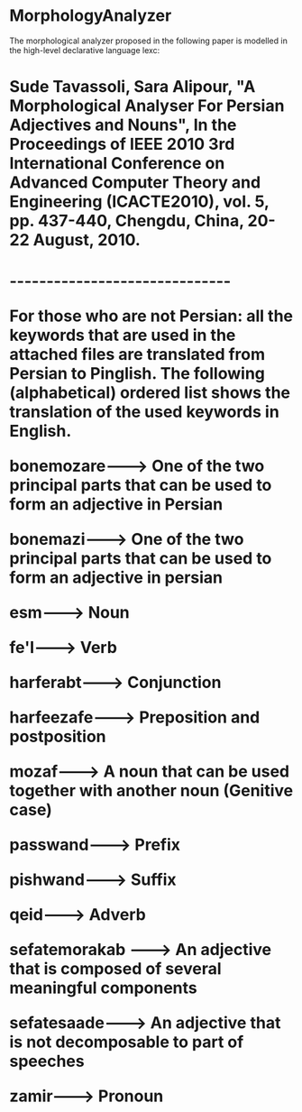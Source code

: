 # MorphologyAnalyzer
The morphological analyzer proposed in the following paper is modelled in the high-level declarative language lexc:
<h1>Sude Tavassoli, Sara Alipour, "A Morphological Analyser For Persian Adjectives and Nouns", In the Proceedings of IEEE 2010 3rd International Conference on Advanced Computer Theory and Engineering (ICACTE2010), vol. 5, pp. 437-440, Chengdu, China, 20-22 August, 2010.<h1>
------------------------------

For those who are not Persian: all the keywords that are used in the attached files are translated from Persian to Pinglish. 
The following (alphabetical) ordered list shows the translation of the used keywords in English.

bonemozare---> One of the two principal parts that can be used to form an adjective in Persian

bonemazi--->  One of the two principal parts that can be used to form an adjective in persian

esm---> Noun

fe'l---> Verb

harferabt---> Conjunction

harfeezafe---> Preposition and postposition

mozaf---> A noun that can be used together with another noun (Genitive case)

passwand---> Prefix

pishwand---> Suffix

qeid---> Adverb

sefatemorakab ---> An adjective that is composed of several meaningful components

sefatesaade---> An adjective that is not decomposable to part of speeches

zamir---> Pronoun


 

